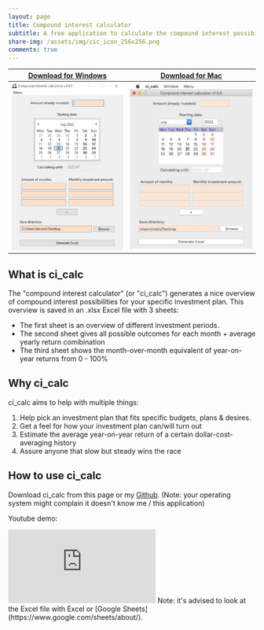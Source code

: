 ```yaml
---
layout: page
title: Compound interest calculator
subtitle: A free application to calculate the compound interest possibilities for your specific situation
share-img: /assets/img/cic_icon_256x256.png
comments: true
---
```


|[Download for Windows](https://github.com/Robinsane/compound_interest_calculator/releases/download/v1.0.0/ci_calc.exe)|[Download for Mac](https://github.com/Robinsane/compound_interest_calculator/releases/download/v1.0.0/ci_calc_mac.zip)|
|---|---|
|![windows screenshot](/assets/img/ci_calc_windows_h512.jpg)|![mac screenshot](/assets/img/ci_calc_mac_h512.jpg)|

## What is ci_calc

The "compound interest calculator" (or "ci_calc") generates a nice overview of compound interest possibilities for your specific investment plan. This overview is saved in an .xlsx Excel file with 3 sheets:  
* The first sheet is an overview of different investment periods.
* The second sheet gives all possible outcomes for each month + average yearly return comibination
* The third sheet shows the month-over-month equivalent of year-on-year returns from 0 - 100%

## Why ci_calc

ci_calc aims to help with multiple things:

1. Help pick an investment plan that fits specific budgets, plans & desires.
2. Get a feel for how your investment plan can/will turn out
3. Estimate the average year-on-year return of a certain dollar-cost-averaging history
4. Assure anyone that slow but steady wins the race

## How to use ci_calc

Download ci_calc from this page or my [Github](https://github.com/Robinsane/compound_interest_calculator/releases). (Note: your operating system might complain it doesn't know me / this application)  

Youtube demo:  
<iframe src="https://www.youtube.com/embed/F-gQ5E1k2co" title="YouTube video player" frameborder="0" allow="accelerometer; autoplay; clipboard-write; encrypted-media; gyroscope; picture-in-picture" allowfullscreen></iframe>
Note: it's advised to look at the Excel file with Excel or [Google Sheets](https://www.google.com/sheets/about/).    


